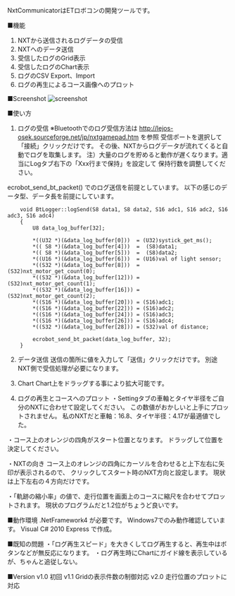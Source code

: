 NxtCommunicatorはETロボコンの開発ツールです。

■機能
1. NXTから送信されるログデータの受信
2. NXTへのデータ送信
3. 受信したログのGrid表示
4. 受信したログのChart表示
5. ログのCSV Export、Import
6. ログの再生によるコース画像へのプロット

■Screenshot
![screenshot](/teammaru/NxtCommunicator/readme-image/screen-shot.png)

■使い方
1. ログの受信
  ※Bluetoothでのログ受信方法は http://lejos-osek.sourceforge.net/jp/nxtgamepad.htm を参照
  受信ポートを選択して「接続」クリックだけです。
  その後、NXTからログデータが流れてくると自動でログを取集します。
  注）大量のログを貯めると動作が遅くなります。適当にLogタブ右下の「Xxx行まで保持」を設定して
      保持行数を調整してください。

  ecrobot_send_bt_packet() でのログ送信を前提としています。
  以下の感じのデータ型、データ長を前提にしています。
  
        void BtLogger::logSend(S8 data1, S8 data2, S16 adc1, S16 adc2, S16 adc3, S16 adc4)
        {
            U8 data_log_buffer[32];

            *((U32 *)(&data_log_buffer[0]))  = (U32)systick_get_ms();
            *(( S8 *)(&data_log_buffer[4]))  =  (S8)data1;
            *(( S8 *)(&data_log_buffer[5]))  =  (S8)data2;
            *((U16 *)(&data_log_buffer[6]))  = (U16)val of light sensor;
            *((S32 *)(&data_log_buffer[8]))  = (S32)nxt_motor_get_count(0);
            *((S32 *)(&data_log_buffer[12])) = (S32)nxt_motor_get_count(1);
            *((S32 *)(&data_log_buffer[16])) = (S32)nxt_motor_get_count(2);
            *((S16 *)(&data_log_buffer[20])) = (S16)adc1;
            *((S16 *)(&data_log_buffer[22])) = (S16)adc2;
            *((S16 *)(&data_log_buffer[24])) = (S16)adc3;
            *((S16 *)(&data_log_buffer[26])) = (S16)adc4;
            *((S32 *)(&data_log_buffer[28])) = (S32)val of distance;
            
            ecrobot_send_bt_packet(data_log_buffer, 32);
        }
  

2. データ送信
  送信の箇所に値を入力して「送信」クリックだけです。
  別途NXT側で受信処理が必要になります。
  

3. Chart
  Chart上をドラッグする事により拡大可能です。

4. ログの再生とコースへのプロット
  ・Settingタブの車軸とタイヤ半径をご自分のNXTに合わせて設定してください。
      この数値がおかしいと上手にプロットされません。
      私のNXTだと車軸：16.8、タイヤ半径：4.17が最適値でした。
  
  ・コース上のオレンジの四角がスタート位置となります。
      ドラッグして位置を決定してください。
  
  ・NXTの向き
      コース上のオレンジの四角にカーソルを合わせると上下左右に矢印が表示されるので、
      クリックしてスタート時のNXT方向と設定します。
      現状は上下左右の４方向だけです。
  
  ・「軌跡の縮小率」の値で、走行位置を画面上のコースに縮尺を合わせてプロットされます。
      現状のプログラムだと1.2位がちょうど良いです。

■動作環境
  .NetFramework4 が必要です。
  Windows7でのみ動作確認しています。
  Visual C# 2010 Express で作成。

■既知の問題
・「ログ再生スピード」を大きくしてログ再生すると、再生中はボタンなどが無反応になります。
・ログ再生時にChartにガイド線を表示しているが、ちゃんと追従しない。

■Version
v1.0 初回
v1.1 Gridの表示件数の制御対応
v2.0 走行位置のプロットに対応

